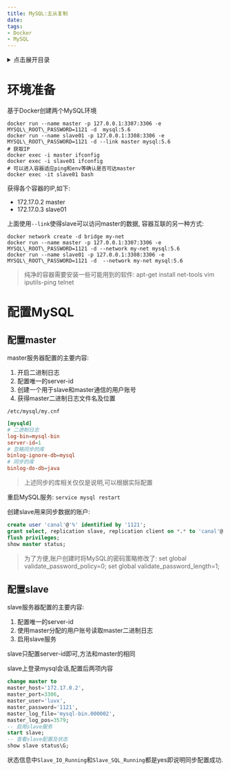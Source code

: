 ```yaml
---
title: MySQL:主从复制
date:
tags:
- Docker
- MySQL
---
```

<details>
<summary>点击展开目录</summary>
<!-- TOC -->

- [环境准备](#环境准备)
- [配置MySQL](#配置mysql)
    - [配置master](#配置master)
    - [配置slave](#配置slave)

<!-- /TOC -->
</details>

# 环境准备

基于Docker创建两个MySQL环境
```shell
docker run --name master -p 127.0.0.1:3307:3306 -e MYSQL\_ROOT\_PASSWORD=1121 -d  mysql:5.6
docker run --name slave01 -p 127.0.0.1:3308:3306 -e MYSQL\_ROOT\_PASSWORD=1121 -d --link master mysql:5.6
# 获取IP
docker exec -i master ifconfig
docker exec -i slave01 ifconfig
# 可以进入容器适应ping和env等确认是否可达master
docker exec -it slave01 bash
```

获得各个容器的IP,如下:

* 172.17.0.2 master
* 172.17.0.3 slave01


上面使用`--link`使得slave可以访问master的数据,
容器互联的另一种方式:
```shell
docker network create -d bridge my-net
docker run --name master -p 127.0.0.1:3307:3306 -e MYSQL\_ROOT\_PASSWORD=1121 -d --network my-net mysql:5.6
docker run --name slave01 -p 127.0.0.1:3308:3306 -e MYSQL\_ROOT\_PASSWORD=1121 -d  --network my-net mysql:5.6
```

> 纯净的容器需要安装一些可能用到的软件:
> apt-get install net-tools vim iputils-ping telnet

# 配置MySQL

## 配置master

master服务器配置的主要内容:

1. 开启二进制日志
2. 配置唯一的server-id
3. 创建一个用于slave和master通信的用户账号
4. 获得master二进制日志文件名及位置

`/etc/mysql/my.cnf`
```conf
[mysqld]
# 二进制日志
log-bin=mysql-bin
server-id=1
# 忽略同步的库
binlog-ignore-db=mysql
# 同步的库
binlog-do-db=java
```
> 上述同步的库相关仅仅是说明,可以根据实际配置

重启MySQL服务:
`service mysql restart`


创建slave用来同步数据的账户:
```sql
create user 'canal'@'%' identified by '1121';
grant select, replication slave, replication client on *.* to 'canal'@'%';
flush privileges;
show master status;
```

> 为了方便,账户创建时将MySQL的密码策略修改了:
> set global validate_password_policy=0;
> set global validate_password_length=1;

## 配置slave

slave服务器配置的主要内容:

1. 配置唯一的server-id
2. 使用master分配的用户账号读取master二进制日志
3. 启用slave服务

slave只配置server-id即可,方法和master的相同

slave上登录mysql会话,配置后两项内容

```sql
change master to
master_host='172.17.0.2',
master_port=3306,
master_user='luvx',
master_password='1121',
master_log_file='mysql-bin.000002',
master_log_pos=3579;
-- 启用slave服务
start slave;
-- 查看slave配置及状态
show slave status\G;
```

状态信息中`Slave_IO_Running`和`Slave_SQL_Running`都是yes即说明同步配置成功.
